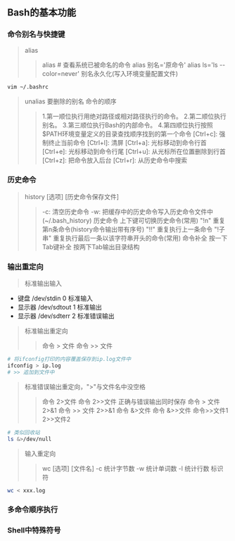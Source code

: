 ## Bash的基本功能
### 命令别名与快捷键
> alias 
> > alias # 查看系统已被命名的命令
> alias 别名='原命令'
> > alias ls='ls --color=never' 
> 别名永久化(写入环境变量配置文件)
```bash
vim ~/.bashrc
```
> unalias 要删除的别名
> 命令的顺序
> > 1.第一顺位执行用绝对路径或相对路径执行的命令。
> > 2.第二顺位执行别名。
> > 3.第三顺位执行Bash的内部命令。
> > 4.第四顺位执行按照$PATH环境变量定义的目录查找顺序找到的第一个命令
[Ctrl+c]: 强制终止当前命令
[Ctrl+l]: 清屏
[Ctrl+a]: 光标移动到命令行首
[Ctrl+e]: 光标移动到命令行尾
[Ctrl+u]: 从光标所在位置删除到行首
[Ctrl+z]: 把命令放入后台
[Ctrl+r]: 从历史命令中搜索


### 历史命令
> history [选项] [历史命令保存文件]
> > -c: 清空历史命令
> > -w: 把缓存中的历史命令写入历史命令文件中(~/.bash_history)
> 历史命令
> > 上下键可切换历史命令(常用)
> > "!n" 重复第n条命令(history命令输出带有序号)
> > "!!" 重复执行上一条命令
> > "!子串" 重复执行最后一条以该字符串开头的命令(常用)
> 命令补全
> > 按一下Tab键补全
> > 按两下Tab输出目录结构


### 输出重定向
> 标准输出输入
* 键盘      /dev/stdin  0   标准输入
* 显示器    /dev/sdtout 1   标准输出
* 显示器    /dev/sdterr 2   标准错误输出
> 标准输出重定向
> > 命令 > 文件
> > 命令 >> 文件
```bash
# 将ifconfig打印的内容覆盖保存到ip.log文件中
ifconfig > ip.log
# >> 追加到文件中
```
> 标准错误输出重定向，">"与文件名中没空格
> > 命令 2>文件
> > 命令 2>>文件
> 正确与错误输出同时保存
> > 命令 > 文件 2>&1
> > 命令 >> 文件 2>>&1
> > 命令 &>文件
> > 命令 &>>文件
> > 命令>>文件1 2>>文件2
```bash
# 类似回收站
ls &>/dev/null
```
> 输入重定向
> > wc [选项] [文件名]
> > -c 统计字节数
> > -w 统计单词数
> > -l 统计行数
> 标识符
```bash
wc < xxx.log
```


### 多命令顺序执行
### Shell中特殊符号
